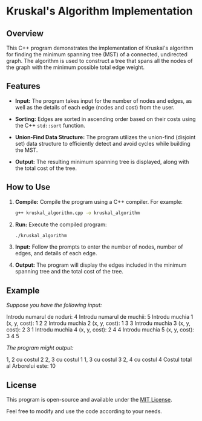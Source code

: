 # Kruskal's Algorithm Implementation

## Overview

This C++ program demonstrates the implementation of Kruskal's algorithm for finding the minimum spanning tree (MST) of a connected, undirected graph. The algorithm is used to construct a tree that spans all the nodes of the graph with the minimum possible total edge weight.

## Features

- **Input:** The program takes input for the number of nodes and edges, as well as the details of each edge (nodes and cost) from the user.

- **Sorting:** Edges are sorted in ascending order based on their costs using the C++ `std::sort` function.

- **Union-Find Data Structure:** The program utilizes the union-find (disjoint set) data structure to efficiently detect and avoid cycles while building the MST.

- **Output:** The resulting minimum spanning tree is displayed, along with the total cost of the tree.

## How to Use

1. **Compile:** Compile the program using a C++ compiler. For example:
    ```bash
    g++ kruskal_algorithm.cpp -o kruskal_algorithm
    ```

2. **Run:** Execute the compiled program:
    ```bash
    ./kruskal_algorithm
    ```

3. **Input:** Follow the prompts to enter the number of nodes, number of edges, and details of each edge.

4. **Output:** The program will display the edges included in the minimum spanning tree and the total cost of the tree.

## Example

*Suppose you have the following input:*

Introdu numarul de noduri: 4 
Introdu numarul de muchii: 5 
Introdu muchia 1 (x, y, cost): 1 2 2 
Introdu muchia 2 (x, y, cost): 1 3 3 
Introdu muchia 3 (x, y, cost): 2 3 1 
Introdu muchia 4 (x, y, cost): 2 4 4 
Introdu muchia 5 (x, y, cost): 3 4 5 

*The program might output:*

1, 2 cu costul 2 
2, 3 cu costul 1 
1, 3 cu costul 3 
2, 4 cu costul 4 
Costul total al Arborelui este: 10 


## License

This program is open-source and available under the [MIT License](LICENSE).

Feel free to modify and use the code according to your needs.


